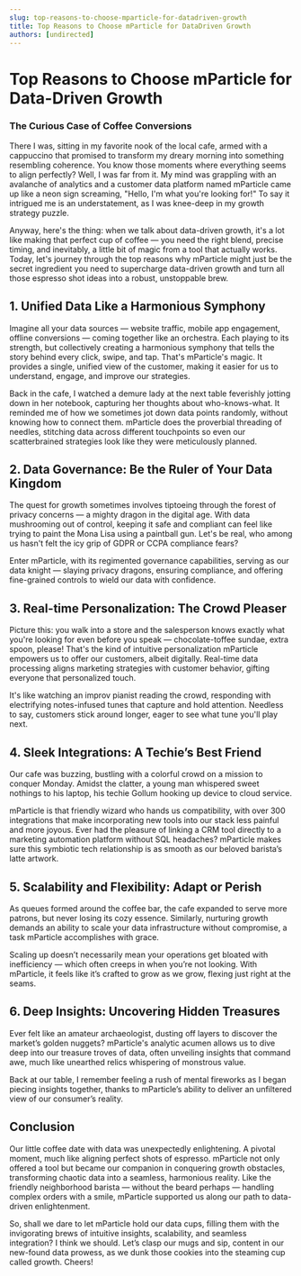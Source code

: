 ```yaml
---
slug: top-reasons-to-choose-mparticle-for-datadriven-growth
title: Top Reasons to Choose mParticle for DataDriven Growth
authors: [undirected]
---
```



# Top Reasons to Choose mParticle for Data-Driven Growth

### The Curious Case of Coffee Conversions

There I was, sitting in my favorite nook of the local cafe, armed with a cappuccino that promised to transform my dreary morning into something resembling coherence. You know those moments where everything seems to align perfectly? Well, I was far from it. My mind was grappling with an avalanche of analytics and a customer data platform named mParticle came up like a neon sign screaming, "Hello, I'm what you're looking for!" To say it intrigued me is an understatement, as I was knee-deep in my growth strategy puzzle.

Anyway, here's the thing: when we talk about data-driven growth, it's a lot like making that perfect cup of coffee — you need the right blend, precise timing, and inevitably, a little bit of magic from a tool that actually works. Today, let's journey through the top reasons why mParticle might just be the secret ingredient you need to supercharge data-driven growth and turn all those espresso shot ideas into a robust, unstoppable brew.

## 1. Unified Data Like a Harmonious Symphony

Imagine all your data sources — website traffic, mobile app engagement, offline conversions — coming together like an orchestra. Each playing to its strength, but collectively creating a harmonious symphony that tells the story behind every click, swipe, and tap. That's mParticle's magic. It provides a single, unified view of the customer, making it easier for us to understand, engage, and improve our strategies.

Back in the cafe, I watched a demure lady at the next table feverishly jotting down in her notebook, capturing her thoughts about who-knows-what. It reminded me of how we sometimes jot down data points randomly, without knowing how to connect them. mParticle does the proverbial threading of needles, stitching data across different touchpoints so even our scatterbrained strategies look like they were meticulously planned.

## 2. Data Governance: Be the Ruler of Your Data Kingdom

The quest for growth sometimes involves tiptoeing through the forest of privacy concerns — a mighty dragon in the digital age. With data mushrooming out of control, keeping it safe and compliant can feel like trying to paint the Mona Lisa using a paintball gun. Let's be real, who among us hasn't felt the icy grip of GDPR or CCPA compliance fears?

Enter mParticle, with its regimented governance capabilities, serving as our data knight — slaying privacy dragons, ensuring compliance, and offering fine-grained controls to wield our data with confidence.

## 3. Real-time Personalization: The Crowd Pleaser

Picture this: you walk into a store and the salesperson knows exactly what you're looking for even before you speak — chocolate-toffee sundae, extra spoon, please! That's the kind of intuitive personalization mParticle empowers us to offer our customers, albeit digitally. Real-time data processing aligns marketing strategies with customer behavior, gifting everyone that personalized touch.

It's like watching an improv pianist reading the crowd, responding with electrifying notes-infused tunes that capture and hold attention. Needless to say, customers stick around longer, eager to see what tune you'll play next.

## 4. Sleek Integrations: A Techie’s Best Friend

Our cafe was buzzing, bustling with a colorful crowd on a mission to conquer Monday. Amidst the clatter, a young man whispered sweet nothings to his laptop, his techie Gollum hooking up device to cloud service. 

mParticle is that friendly wizard who hands us compatibility, with over 300 integrations that make incorporating new tools into our stack less painful and more joyous. Ever had the pleasure of linking a CRM tool directly to a marketing automation platform without SQL headaches? mParticle makes sure this symbiotic tech relationship is as smooth as our beloved barista’s latte artwork.

## 5. Scalability and Flexibility: Adapt or Perish

As queues formed around the coffee bar, the cafe expanded to serve more patrons, but never losing its cozy essence. Similarly, nurturing growth demands an ability to scale your data infrastructure without compromise, a task mParticle accomplishes with grace.

Scaling up doesn’t necessarily mean your operations get bloated with inefficiency — which often creeps in when you’re not looking. With mParticle, it feels like it’s crafted to grow as we grow, flexing just right at the seams.

## 6. Deep Insights: Uncovering Hidden Treasures

Ever felt like an amateur archaeologist, dusting off layers to discover the market’s golden nuggets? mParticle's analytic acumen allows us to dive deep into our treasure troves of data, often unveiling insights that command awe, much like unearthed relics whispering of monstrous value.

Back at our table, I remember feeling a rush of mental fireworks as I began piecing insights together, thanks to mParticle’s ability to deliver an unfiltered view of our consumer’s reality.

## Conclusion

Our little coffee date with data was unexpectedly enlightening. A pivotal moment, much like aligning perfect shots of espresso. mParticle not only offered a tool but became our companion in conquering growth obstacles, transforming chaotic data into a seamless, harmonious reality. Like the friendly neighborhood barista — without the beard perhaps — handling complex orders with a smile, mParticle supported us along our path to data-driven enlightenment.

So, shall we dare to let mParticle hold our data cups, filling them with the invigorating brews of intuitive insights, scalability, and seamless integration? I think we should. Let’s clasp our mugs and sip, content in our new-found data prowess, as we dunk those cookies into the steaming cup called growth. Cheers!